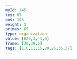 ```yaml
---
myId: 145
key: 65
pos: 145
weight: 3
primes: 65
type: organization
value: [829,3,-1,0]
frame: [30,30,5]
tags: [1,6,11,15,20,25,35,37]
---
```

